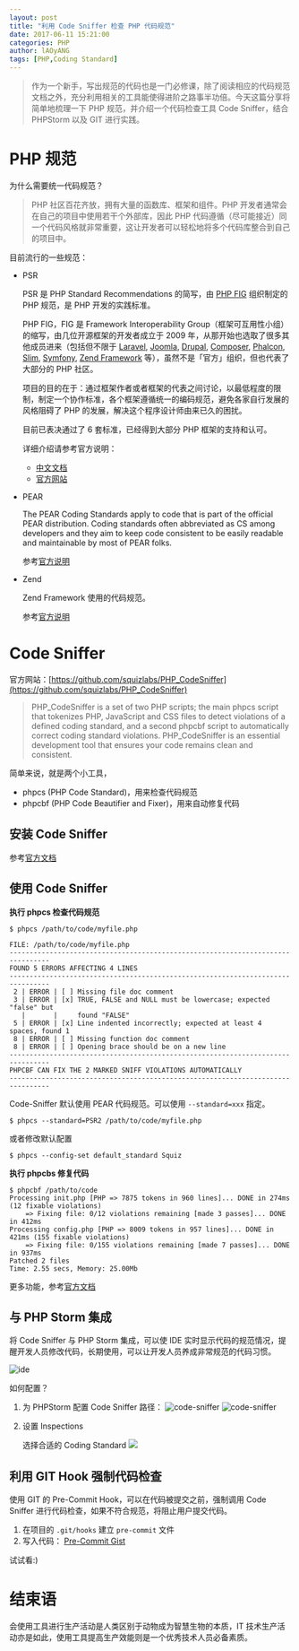```yaml
---
layout: post
title: "利用 Code Sniffer 检查 PHP 代码规范"
date: 2017-06-11 15:21:00
categories: PHP
author: lAOyANG
tags: [PHP,Coding Standard]
---
```


> 作为一个新手，写出规范的代码也是一门必修课，除了阅读相应的代码规范文档之外，充分利用相关的工具能使得进阶之路事半功倍。今天这篇分享将简单地梳理一下 PHP 规范，并介绍一个代码检查工具 Code Sniffer，结合 PHPStorm 以及 GIT 进行实践。

<!-- more -->

# PHP 规范

为什么需要统一代码规范？

> PHP 社区百花齐放，拥有大量的函数库、框架和组件。PHP 开发者通常会在自己的项目中使用若干个外部库，因此 PHP 代码遵循（尽可能接近）同一个代码风格就非常重要，这让开发者可以轻松地将多个代码库整合到自己的项目中。

目前流行的一些规范：

* PSR
	
	PSR 是 PHP Standard Recommendations 的简写，由 [PHP FIG](https://github.com/php-fig) 组织制定的 PHP 规范，是 PHP 开发的实践标准。
	
	PHP FIG，FIG 是 Framework Interoperability Group（框架可互用性小组）的缩写，由几位开源框架的开发者成立于 2009 年，从那开始也选取了很多其他成员进来（包括但不限于 [Laravel](http://laravel.com/), [Joomla](https://www.joomla.org/), [Drupal](https://www.drupal.org/), [Composer](https://getcomposer.org/), [Phalcon](https://phalconphp.com/en/), [Slim](http://www.slimframework.com/), [Symfony](http://symfony.com/), [Zend Framework](http://framework.zend.com/) 等），虽然不是「官方」组织，但也代表了大部分的 PHP 社区。

	项目的目的在于：通过框架作者或者框架的代表之间讨论，以最低程度的限制，制定一个协作标准，各个框架遵循统一的编码规范，避免各家自行发展的风格阻碍了 PHP 的发展，解决这个程序设计师由来已久的困扰。

	目前已表决通过了 6 套标准，已经得到大部分 PHP 框架的支持和认可。
	
	详细介绍请参考官方说明：
	
	* [中文文档](https://psr.phphub.org/)
	* [官方网站](http://www.php-fig.org/psr/)

* PEAR

	The PEAR Coding Standards apply to code that is part of the official PEAR distribution. Coding standards often abbreviated as CS among developers and they aim to keep code consistent to be easily readable and maintainable by most of PEAR folks.
	
	参考[官方说明](http://pear.php.net/manual/en/standards.php)
	
* Zend
	
	Zend Framework 使用的代码规范。
	
	参考[官方说明](https://framework.zend.com/manual/1.11/en/coding-standard.html)

# Code Sniffer

官方网站：[https://github.com/squizlabs/PHP_CodeSniffer](https://github.com/squizlabs/PHP_CodeSniffer)

> PHP_CodeSniffer is a set of two PHP scripts; the main phpcs script that tokenizes PHP, JavaScript and CSS files to detect violations of a defined coding standard, and a second phpcbf script to automatically correct coding standard violations. PHP_CodeSniffer is an essential development tool that ensures your code remains clean and consistent.

简单来说，就是两个小工具，

* phpcs (PHP Code Standard)，用来检查代码规范
* phpcbf (PHP Code Beautifier and Fixer)，用来自动修复代码

## 安装 Code Sniffer

参考[官方文档](https://github.com/squizlabs/PHP_CodeSniffer)

## 使用 Code Sniffer

**执行 phpcs 检查代码规范**

```shell
$ phpcs /path/to/code/myfile.php

FILE: /path/to/code/myfile.php
--------------------------------------------------------------------------------
FOUND 5 ERRORS AFFECTING 4 LINES
--------------------------------------------------------------------------------
 2 | ERROR | [ ] Missing file doc comment
 3 | ERROR | [x] TRUE, FALSE and NULL must be lowercase; expected "false" but
   |       |     found "FALSE"
 5 | ERROR | [x] Line indented incorrectly; expected at least 4 spaces, found 1
 8 | ERROR | [ ] Missing function doc comment
 8 | ERROR | [ ] Opening brace should be on a new line
--------------------------------------------------------------------------------
PHPCBF CAN FIX THE 2 MARKED SNIFF VIOLATIONS AUTOMATICALLY
--------------------------------------------------------------------------------
```

Code-Sniffer 默认使用 PEAR 代码规范。可以使用 ```--standard=xxx``` 指定。

```shell
$ phpcs --standard=PSR2 /path/to/code/myfile.php
```

或者修改默认配置

```shell
$ phpcs --config-set default_standard Squiz
```

**执行 phpcbs 修复代码**

```shell
$ phpcbf /path/to/code
Processing init.php [PHP => 7875 tokens in 960 lines]... DONE in 274ms (12 fixable violations)
    => Fixing file: 0/12 violations remaining [made 3 passes]... DONE in 412ms
Processing config.php [PHP => 8009 tokens in 957 lines]... DONE in 421ms (155 fixable violations)
    => Fixing file: 0/155 violations remaining [made 7 passes]... DONE in 937ms
Patched 2 files
Time: 2.55 secs, Memory: 25.00Mb
```

更多功能，参考[官方文档](https://github.com/squizlabs/PHP_CodeSniffer/wiki)

## 与 PHP Storm 集成

将 Code Sniffer 与 PHP Storm 集成，可以使 IDE 实时显示代码的规范情况，提醒开发人员修改代码，长期使用，可以让开发人员养成非常规范的代码习惯。

![ide](http://imgur.com/bl4kgYl.png)

如何配置？

1. 为 PHPStorm 配置 Code Sniffer 路径：
	![code-sniffer](http://imgur.com/X4rIc0e.png)
	![code-sniffer](http://imgur.com/TdqQVfz.png)
2. 设置 Inspections

	选择合适的 Coding Standard
	![](http://imgur.com/hLmHbZo.png)
	
## 利用 GIT Hook 强制代码检查

使用 GIT 的 Pre-Commit Hook，可以在代码被提交之前，强制调用 Code Sniffer 进行代码检查，如果不符合规范，将阻止用户提交代码。

1. 在项目的 ```.git/hooks``` 建立 ```pre-commit``` 文件
2. 写入代码：
	[Pre-Commit Gist](https://gist.githubusercontent.com/yangzhyo/6dad52e862c5efa368c992efc52e1fb9/raw/dec18f55ddfdf6eeb6d659a19398ec2d106fface/pre-commit.php)
	
试试看:)

# 结束语

会使用工具进行生产活动是人类区别于动物成为智慧生物的本质，IT 技术生产活动亦是如此，使用工具提高生产效能则是一个优秀技术人员必备素质。
